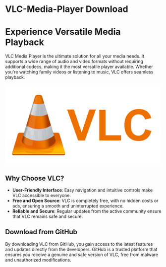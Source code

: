# VLC-Media-Player Download



# Experience Versatile Media Playback

VLC Media Player is the ultimate solution for all your media needs. It supports a wide range of audio and video formats without requiring additional codecs, making it the most versatile player available. Whether you're watching family videos or listening to music, VLC offers seamless playback.

<p align="center" style="margin-top: 20px;">
  <img src="vlc.png" alt="Windows Logo">
</p>

## Why Choose VLC?

- **User-Friendly Interface**: Easy navigation and intuitive controls make VLC accessible to everyone.
- **Free and Open Source**: VLC is completely free, with no hidden costs or ads, ensuring a smooth and uninterrupted experience.
- **Reliable and Secure**: Regular updates from the active community ensure that VLC remains safe and secure.

## Download from GitHub

By downloading VLC from GitHub, you gain access to the latest features and updates directly from the developers. GitHub is a trusted platform that ensures you receive a genuine and safe version of VLC, free from malware and unauthorized modifications.

